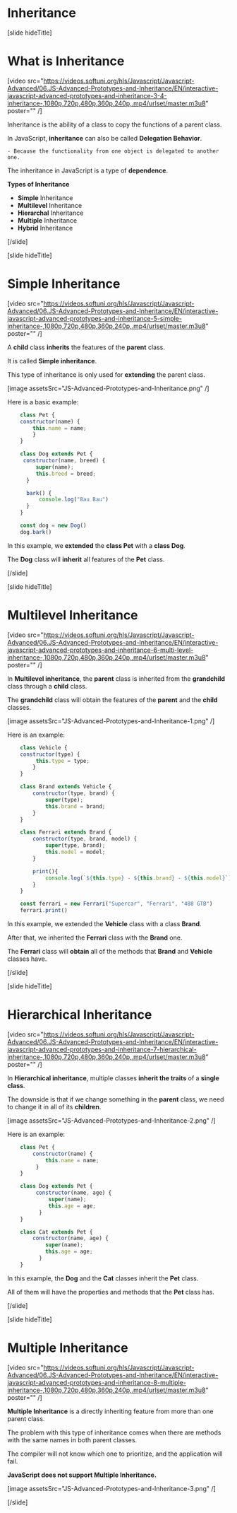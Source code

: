 # Inheritance

[slide hideTitle]

# What is Inheritance

[video src="https://videos.softuni.org/hls/Javascript/Javascript-Advanced/06.JS-Advanced-Prototypes-and-Inheritance/EN/interactive-javascript-advanced-prototypes-and-inheritance-3-4-inheritance-,1080p,720p,480p,360p,240p,.mp4/urlset/master.m3u8" poster="" /]

Inheritance is the ability of a class to copy the functions of a parent class.

In JavaScript, **inheritance** can also be called **Delegation Behavior**.

    - Because the functionality from one object is delegated to another one.

The inheritance in JavaScript is a type of **dependence**.

**Types of Inheritance**

- **Simple** Inheritance
- **Multilevel** Inheritance
- **Hierarchal** Inheritance
- **Multiple** Inheritance
- **Hybrid** Inheritance

[/slide]


[slide hideTitle]

# Simple Inheritance

[video src="https://videos.softuni.org/hls/Javascript/Javascript-Advanced/06.JS-Advanced-Prototypes-and-Inheritance/EN/interactive-javascript-advanced-prototypes-and-inheritance-5-simple-inheritance-,1080p,720p,480p,360p,240p,.mp4/urlset/master.m3u8" poster="" /]

A **child** class **inherits** the features of the **parent** class.

It is called **Simple inheritance**. 

This type of inheritance is only used for **extending** the parent class.

[image assetsSrc="JS-Advanced-Prototypes-and-Inheritance.png" /]

Here is a basic example:

```js live
    class Pet {
    constructor(name) {
        this.name = name;
        }
    }

    class Dog extends Pet {
     constructor(name, breed) {
         super(name);
         this.breed = breed;
      }

      bark() {
          console.log("Bau Bau")
      }
    }

    const dog = new Dog()
    dog.bark()
```

In this example, we **extended** the **class Pet** with a **class Dog**. 

The **Dog** class will **inherit** all features of the **Pet** class.

[/slide]

[slide hideTitle]

# Multilevel Inheritance

[video src="https://videos.softuni.org/hls/Javascript/Javascript-Advanced/06.JS-Advanced-Prototypes-and-Inheritance/EN/interactive-javascript-advanced-prototypes-and-inheritance-6-multi-level-inheritance-,1080p,720p,480p,360p,240p,.mp4/urlset/master.m3u8" poster="" /]

In **Multilevel inheritance**, the **parent** class is inherited from the **grandchild** class through a **child** class.

The **grandchild** class will obtain the features of the **parent** and the **child** classes.

[image assetsSrc="JS-Advanced-Prototypes-and-Inheritance-1.png" /]

Here is an example:

```js live
    class Vehicle {
    constructor(type) {
         this.type = type;
        }
    }

    class Brand extends Vehicle {
        constructor(type, brand) {
            super(type);
            this.brand = brand;
        }
    }

    class Ferrari extends Brand {
        constructor(type, brand, model) {
            super(type, brand);
            this.model = model;
        }

        print(){
            console.log(`${this.type} - ${this.brand} - ${this.model}`)
        }
    }

    const ferrari = new Ferrari("Supercar", "Ferrari", "488 GTB")
    ferrari.print()
```

In this example, we extended the **Vehicle** class with a class **Brand**.

After that, we inherited the **Ferrari** class with the **Brand** one.

The **Ferrari** class will **obtain** all of the methods that **Brand** and **Vehicle** classes have.

[/slide]

[slide hideTitle]

# Hierarchical Inheritance

[video src="https://videos.softuni.org/hls/Javascript/Javascript-Advanced/06.JS-Advanced-Prototypes-and-Inheritance/EN/interactive-javascript-advanced-prototypes-and-inheritance-7-hierarchical-inheritance-,1080p,720p,480p,360p,240p,.mp4/urlset/master.m3u8" poster="" /]

In **Hierarchical inheritance**, multiple classes **inherit the traits** of a **single class**.

The downside is that if we change something in the **parent** class, we need to change it in all of its **children**.

[image assetsSrc="JS-Advanced-Prototypes-and-Inheritance-2.png" /]

Here is an example:

```js
    class Pet {
        constructor(name) {
            this.name = name;
         }
    }

    class Dog extends Pet {
         constructor(name, age) {
             super(name);
             this.age = age;
          }
    }

    class Cat extends Pet {
        constructor(name, age) {
            super(name);
            this.age = age;
          }
    }
```

In this example, the **Dog** and the **Cat** classes inherit the **Pet** class.

All of them will have the properties and methods that the **Pet** class has.

[/slide]

[slide hideTitle]
# Multiple Inheritance

[video src="https://videos.softuni.org/hls/Javascript/Javascript-Advanced/06.JS-Advanced-Prototypes-and-Inheritance/EN/interactive-javascript-advanced-prototypes-and-inheritance-8-multiple-inheritance-,1080p,720p,480p,360p,240p,.mp4/urlset/master.m3u8" poster="" /]

**Multiple Inheritance** is a directly inheriting feature from more than one parent class.

The problem with this type of inheritance comes when there are methods with the same names in both parent classes. 

The compiler will not know which one to prioritize, and the application will fail.

**JavaScript does not support Multiple Inheritance.**

[image assetsSrc="JS-Advanced-Prototypes-and-Inheritance-3.png" /]

[/slide]

